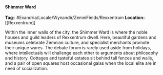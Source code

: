 #### Shimmer Ward
**Tag**:: #Exandria/Locale/Wynandir/ZemniFields/Rexxentrum
**Location**:: [[Rexxentrum]]

 Within the inner walls of the city, the Shimmer Ward is where the noble houses and guild leaders of Rexxentrum dwell. Here, beautiful gardens and museums celebrate Zemnian culture, and specialist merchants promote their unique wares. The debate forum is rarely used aside from holidays, where intellectuals will challenge each other to arguments about philosophy and history. Cottages and tasteful estates sit behind tall fences and walls, and a pair of open squares host occasional galas when the local elite are in need of socialization.

